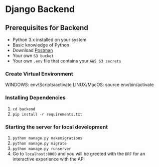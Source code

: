 # Django Backend 

## Prerequisites for Backend
- Python 3.x installed on your system
- Basic knowledge of Python
- Download [Postman](https://www.postman.com/downloads/)
- Your own `S3 bucket`
- Your own `.env` file that contains your `AWS S3 secrets`

### Create Virtual Environment
WINDOWS: env\Scripts\activate
LINUX/MacOS: source env/bin/activate

### Installing Dependencies
1.   `cd backend`
2. `pip install -r requirements.txt`

### Starting the server for local development
1. `python manage.py makemigrations`
2. `python manage.py migrate`
3. `python manage.py runserver`
4. Go to `localhost:8000` and you will be greeted with the `DRF` for an interactive experience with the API
